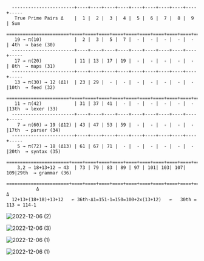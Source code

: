 ```liquid
  -----------------------+----+----+----+----+----+----+----+----+----+-----
   True Prime Pairs Δ    |  1 |  2 |  3 |  4 |  5 |  6 |  7 |  8 |  9 | Sum 
  =======================+====+====+====+====+====+====+====+====+====+=====
   19 → π(10)            |  2 |  3 |  5 |  7 |  - |  - |  - |  - |  - | 4th  → base (30)
  -----------------------+----+----+----+----+----+----+----+----+----+-----
   17 → π(20)            | 11 | 13 | 17 | 19 |  - |  - |  - |  - |  - | 8th  → maps (31)
  -----------------------+----+----+----+----+----+----+----+----+----+-----
   13 → π(30) → 12 (Δ1)  | 23 | 29 |  - |  - |  - |  - |  - |  - |  - |10th  → feed (32)
  =======================+====+====+====+====+====+====+====+====+====+===== 
   11 → π(42)            | 31 | 37 | 41 |  - |  - |  - |  - |  - |  - |13th  → lexer (33)
  -----------------------+----+----+----+----+----+----+----+----+----+----- 
    7 → π(60) → 19 (Δ12) | 43 | 47 | 53 | 59 |  - |  - |  - |  - |  - |17th  → parser (34)
  -----------------------+----+----+----+----+----+----+----+----+----+----- 
    5 → π(72) → 18 (Δ13) | 61 | 67 | 71 |  - |  - |  - |  - |  - |  - |20th  → syntax (35)
  =======================+====+====+====+====+====+====+====+====+====+===== 
    3,2 → 18+13+12 → 43  | 73 | 79 | 83 | 89 | 97 | 101| 103| 107| 109|29th  → grammar (36)        
  =======================+====+====+====+====+====+====+====+====+====+=====
           Δ                                                            Δ
  12+13+(18+18)+13+12   ← 36th-Δ1=151-1=150=100+2x(13+12)   ←   30th = 113 = 114-1
  ```

![2022-12-06 (2)](https://user-images.githubusercontent.com/8466209/205963196-7e1f4fc3-1833-4b64-9fb4-f79e6cd4637f.png)

![2022-12-06 (3)](https://user-images.githubusercontent.com/8466209/205964436-c9636678-6679-48f7-938a-e307912600ef.png)

![2022-12-06 (1)](https://user-images.githubusercontent.com/8466209/205947618-ef28a677-f961-4b78-9e79-e8a9ffe824c5.png)

![2022-12-06 (1)](https://user-images.githubusercontent.com/8466209/205960400-3061d93a-b3cc-4cd6-84e6-359a9314869d.png)
